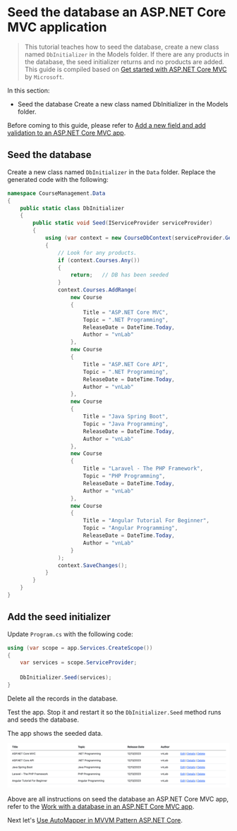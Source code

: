 # Seed the database an ASP.NET Core MVC application

>This tutorial teaches how to seed the database, create a new class named `DbInitializer` in the Models folder. If there are any products in the database, the seed initializer returns and no products are added. This guide is compiled based on [Get started with ASP.NET Core MVC](https://learn.microsoft.com/en-us/aspnet/core/tutorials/first-mvc-app/start-mvc?view=aspnetcore-8.0&tabs=visual-studio-code) by `Microsoft`.

In this section:

- Seed the database Create a new class named DbInitializer in the Models folder.

Before coming to this guide, please refer to [Add a new field and add validation to an ASP.NET Core MVC app](https://github.com/NguyenPhuDuc307/add-field-and-validation).

## Seed the database

Create a new class named `DbInitializer` in the `Data` folder. Replace the generated code with the following:

```c#
namespace CourseManagement.Data
{
    public static class DbInitializer
    {
        public static void Seed(IServiceProvider serviceProvider)
        {
            using (var context = new CourseDbContext(serviceProvider.GetRequiredService<DbContextOptions<CourseDbContext>>()))
            {
                // Look for any products.
                if (context.Courses.Any())
                {
                    return;   // DB has been seeded
                }
                context.Courses.AddRange(
                    new Course
                    {
                        Title = "ASP.NET Core MVC",
                        Topic = ".NET Programming",
                        ReleaseDate = DateTime.Today,
                        Author = "vnLab"
                    },
                    new Course
                    {
                        Title = "ASP.NET Core API",
                        Topic = ".NET Programming",
                        ReleaseDate = DateTime.Today,
                        Author = "vnLab"
                    },
                    new Course
                    {
                        Title = "Java Spring Boot",
                        Topic = "Java Programming",
                        ReleaseDate = DateTime.Today,
                        Author = "vnLab"
                    },
                    new Course
                    {
                        Title = "Laravel - The PHP Framework",
                        Topic = "PHP Programming",
                        ReleaseDate = DateTime.Today,
                        Author = "vnLab"
                    },
                    new Course
                    {
                        Title = "Angular Tutorial For Beginner",
                        Topic = "Angular Programming",
                        ReleaseDate = DateTime.Today,
                        Author = "vnLab"
                    }
                );
                context.SaveChanges();
            }
        }
    }
}
``````

## Add the seed initializer

Update `Program.cs` with the following code:

```c#
using (var scope = app.Services.CreateScope())
{
    var services = scope.ServiceProvider;

    DbInitializer.Seed(services);
}
```

Delete all the records in the database.

Test the app. Stop it and restart it so the `DbInitializer.Seed` method runs and seeds the database.

The app shows the seeded data.

![Seed Data](resources/seed-data.png)

Above are all instructions on seed the database an ASP.NET Core MVC app, refer to the [Work with a database in an ASP.NET Core MVC app](https://learn.microsoft.com/en-us/aspnet/core/tutorials/first-mvc-app/working-with-sql?view=aspnetcore-8.0&tabs=visual-studio-code).

Next let's [Use AutoMapper in MVVM Pattern ASP.NET Core](https://github.com/NguyenPhuDuc307/mvvm-design-pattern).
